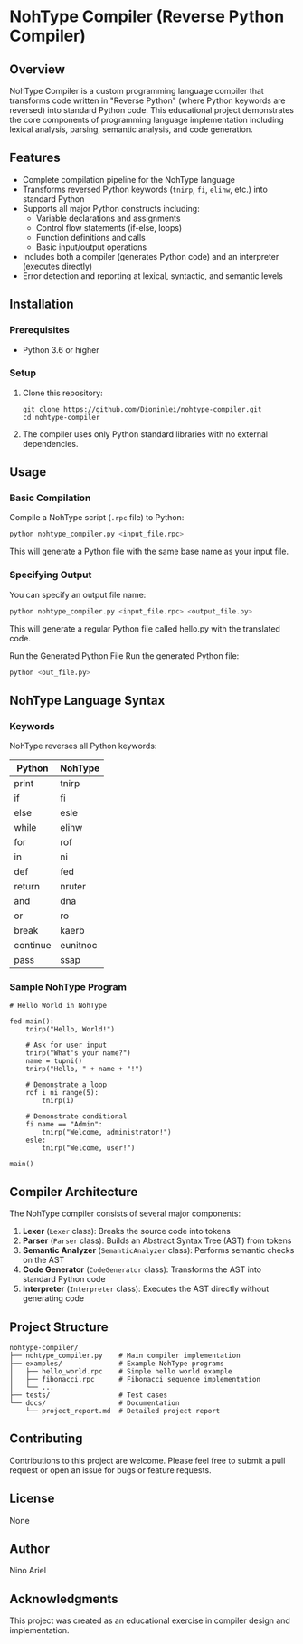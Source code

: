 # NohType Compiler (Reverse Python Compiler)

## Overview
NohType Compiler is a custom programming language compiler that transforms code written in "Reverse Python" (where Python keywords are reversed) into standard Python code. This educational project demonstrates the core components of programming language implementation including lexical analysis, parsing, semantic analysis, and code generation.

## Features
- Complete compilation pipeline for the NohType language
- Transforms reversed Python keywords (`tnirp`, `fi`, `elihw`, etc.) into standard Python
- Supports all major Python constructs including:
  - Variable declarations and assignments
  - Control flow statements (if-else, loops)
  - Function definitions and calls
  - Basic input/output operations
- Includes both a compiler (generates Python code) and an interpreter (executes directly)
- Error detection and reporting at lexical, syntactic, and semantic levels

## Installation

### Prerequisites
- Python 3.6 or higher

### Setup
1. Clone this repository:
   ```
   git clone https://github.com/Dioninlei/nohtype-compiler.git
   cd nohtype-compiler
   ```

2. The compiler uses only Python standard libraries with no external dependencies.

## Usage

### Basic Compilation
Compile a NohType script (`.rpc` file) to Python:

```bash
python nohtype_compiler.py <input_file.rpc>
```

This will generate a Python file with the same base name as your input file.

### Specifying Output
You can specify an output file name:

```bash
python nohtype_compiler.py <input_file.rpc> <output_file.py>
```
This will generate a regular Python file called hello.py with the translated code.

Run the Generated Python File
Run the generated Python file:
```bash
python <out_file.py>
```

## NohType Language Syntax

### Keywords
NohType reverses all Python keywords:

| Python | NohType |
|--------|---------|
| print  | tnirp   |
| if     | fi      |
| else   | esle    |
| while  | elihw   |
| for    | rof     |
| in     | ni      |
| def    | fed     |
| return | nruter  |
| and    | dna     |
| or     | ro      |
| break  | kaerb   |
| continue | eunitnoc |
| pass   | ssap    |

### Sample NohType Program
```
# Hello World in NohType

fed main():
    tnirp("Hello, World!")
    
    # Ask for user input
    tnirp("What's your name?")
    name = tupni()
    tnirp("Hello, " + name + "!")
    
    # Demonstrate a loop
    rof i ni range(5):
        tnirp(i)
    
    # Demonstrate conditional
    fi name == "Admin":
        tnirp("Welcome, administrator!")
    esle:
        tnirp("Welcome, user!")

main()
```

## Compiler Architecture

The NohType compiler consists of several major components:

1. **Lexer** (`Lexer` class): Breaks the source code into tokens
2. **Parser** (`Parser` class): Builds an Abstract Syntax Tree (AST) from tokens
3. **Semantic Analyzer** (`SemanticAnalyzer` class): Performs semantic checks on the AST
4. **Code Generator** (`CodeGenerator` class): Transforms the AST into standard Python code
5. **Interpreter** (`Interpreter` class): Executes the AST directly without generating code

## Project Structure
```
nohtype-compiler/
├── nohtype_compiler.py    # Main compiler implementation
├── examples/              # Example NohType programs
│   ├── hello_world.rpc    # Simple hello world example
│   ├── fibonacci.rpc      # Fibonacci sequence implementation
│   └── ...
├── tests/                 # Test cases
└── docs/                  # Documentation
    └── project_report.md  # Detailed project report
```

## Contributing
Contributions to this project are welcome. Please feel free to submit a pull request or open an issue for bugs or feature requests.

## License
None

## Author
Nino Ariel

## Acknowledgments
This project was created as an educational exercise in compiler design and implementation.
